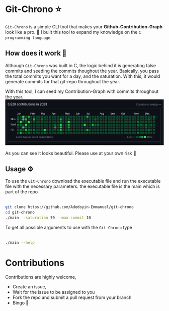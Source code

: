# Git-Chrono ⭐

`Git-Chrono` is a simple CLI tool that makes your **Github-Contribution-Graph** look like a pro. 🚀
I built this tool to expand my knowledge on the `C programming language`.

## How does it work 🤔

Although `Git-Chrono` was built in C, the logic behind it is generating false commits and seeding the commits thoughout the year. Basically, you pass the total commits you want for a day, and the saturation. With this, it would generate commits for that git-repo throughout the year.

With this tool, I can seed my Contribution-Graph with commits throughout the year.
![Screenshot](/assets/img-1.png)

As you can see it looks beautiful. Please use at your own risk 🫵

## Usage ⚙️

To use the `Git-Chrono` download the executable file and run the executable file with the necessary parameters.
the executable file is the main which is part of the repo

```bash

git clone https://github.com/Adedoyin-Emmanuel/git-chrono
cd git-chrono
./main --saturation 70 --max-commit 10

```

To get all possible arguments to use with the `Git-Chrono` type

```bash

./main --help

```

# Contributions

Contributions are highly welcome,

- Create an issue,
- Wait for the issue to be assigned to you
- Fork the repo and submit a pull request from your branch
- Bingo 🚀
